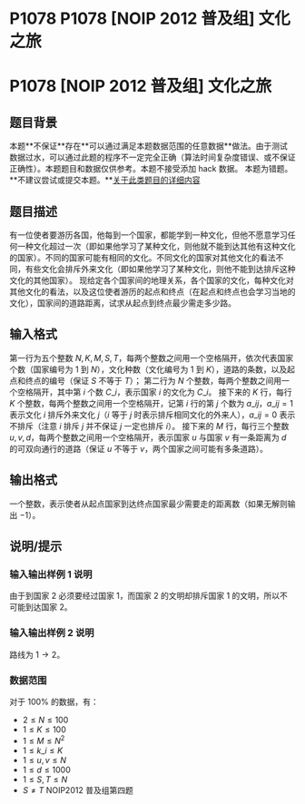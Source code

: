 # P1078 P1078 [NOIP 2012 普及组] 文化之旅

# P1078 [NOIP 2012 普及组] 文化之旅

## 题目背景

本题\*\*不保证\*\*存在\*\*可以通过满足本题数据范围的任意数据\*\*做法。由于测试数据过水，可以通过此题的程序不一定完全正确（算法时间复杂度错误、或不保证正确性）。本题题目和数据仅供参考。本题不接受添加 hack 数据。
本题为错题。\*\*不建议尝试或提交本题。\*\*[关于此类题目的详细内容](https://www.luogu.com.cn/paste/pf94n89x)

## 题目描述

有一位使者要游历各国，他每到一个国家，都能学到一种文化，但他不愿意学习任何一种文化超过一次（即如果他学习了某种文化，则他就不能到达其他有这种文化的国家）。不同的国家可能有相同的文化。不同文化的国家对其他文化的看法不同，有些文化会排斥外来文化（即如果他学习了某种文化，则他不能到达排斥这种文化的其他国家）。
现给定各个国家间的地理关系，各个国家的文化，每种文化对其他文化的看法，以及这位使者游历的起点和终点（在起点和终点也会学习当地的文化），国家间的道路距离，试求从起点到终点最少需走多少路。

## 输入格式

第一行为五个整数 $N,K,M,S,T$，每两个整数之间用一个空格隔开，依次代表国家个数（国家编号为 $1$ 到 $N$），文化种数（文化编号为 $1$ 到 $K$），道路的条数，以及起点和终点的编号（保证 $S$ 不等于 $T$）；
第二行为 $N$ 个整数，每两个整数之间用一个空格隔开，其中第 $i$ 个数 $C\_i$，表示国家 $i$ 的文化为 $C\_i$。
接下来的 $K$ 行，每行 $K$ 个整数，每两个整数之间用一个空格隔开，记第 $i$ 行的第 $j$ 个数为 $a\_{ij}$，$a\_{ij}=1$ 表示文化 $i$ 排斥外来文化 $j$（$i$ 等于 $j$ 时表示排斥相同文化的外来人），$a\_{ij}=0$ 表示不排斥（注意 $i$ 排斥 $j$ 并不保证 $j$ 一定也排斥 $i$）。
接下来的 $M$ 行，每行三个整数 $u,v,d$，每两个整数之间用一个空格隔开，表示国家 $u$ 与国家 $v$ 有一条距离为 $d$ 的可双向通行的道路（保证 $u$ 不等于 $v$，两个国家之间可能有多条道路）。

## 输出格式

一个整数，表示使者从起点国家到达终点国家最少需要走的距离数（如果无解则输出 $-1$）。

## 说明/提示

### 输入输出样例 1 说明
由于到国家 $2$ 必须要经过国家 $1$，而国家 $2$ 的文明却排斥国家 $1$ 的文明，所以不可能到达国家 $2$。
### 输入输出样例 2 说明
路线为 $1\to 2$。
### 数据范围
对于 $100\%$ 的数据，有：
- $2 \le N \le 100$
- $1 \le K \le 100$
- $1 \le M \le N^2$
- $1 \le k\_i \le K$
- $1 \le u,v \le N$
- $1 \le d \le 1000$
- $1 \le S,T \le N$
- $S \ne T$
NOIP2012 普及组第四题
